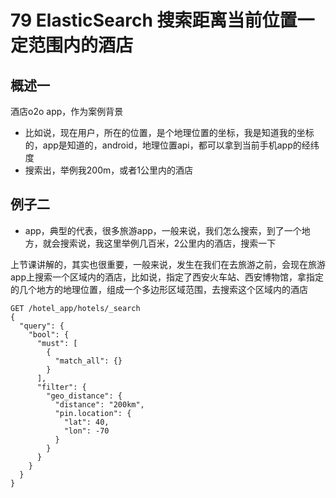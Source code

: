 # 79 ElasticSearch 搜索距离当前位置一定范围内的酒店

## 概述一

酒店o2o app，作为案例背景

* 比如说，现在用户，所在的位置，是个地理位置的坐标，我是知道我的坐标的，app是知道的，android，地理位置api，都可以拿到当前手机app的经纬度
* 搜索出，举例我200m，或者1公里内的酒店


## 例子二

* app，典型的代表，很多旅游app，一般来说，我们怎么搜索，到了一个地方，就会搜索说，我这里举例几百米，2公里内的酒店，搜索一下

上节课讲解的，其实也很重要，一般来说，发生在我们在去旅游之前，会现在旅游app上搜索一个区域内的酒店，比如说，指定了西安火车站、西安博物馆，拿指定的几个地方的地理位置，组成一个多边形区域范围，去搜索这个区域内的酒店




```
GET /hotel_app/hotels/_search
{
  "query": {
    "bool": {
      "must": [
        {
          "match_all": {}
        }
      ],
      "filter": {
        "geo_distance": {
          "distance": "200km",
          "pin.location": {
            "lat": 40,
            "lon": -70
          }
        }
      }
    }
  }
}

```

